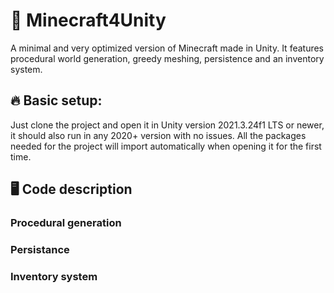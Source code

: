 # :crystal_ball: Minecraft4Unity
A minimal and very optimized version of Minecraft made in Unity.  It features procedural world generation, greedy meshing, persistence and an inventory system.

## :fire: Basic setup:

Just clone the project and open it in Unity version 2021.3.24f1 LTS or newer, it should also run in any 2020+ version with no issues.
All the packages needed for the project will import automatically when opening it for the first time.

## :desktop_computer: Code description

### Procedural generation

### Persistance

### Inventory system

